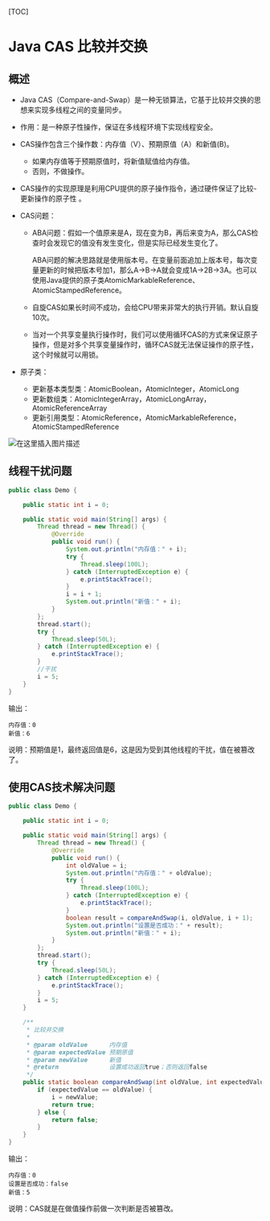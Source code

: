 [TOC]

# Java CAS 比较并交换

## 概述

- Java CAS（Compare-and-Swap）是一种无锁算法，它基于比较并交换的思想来实现多线程之间的变量同步。

- 作用：是一种原子性操作，保证在多线程环境下实现线程安全。

- CAS操作包含三个操作数：内存值（V）、预期原值（A）和新值(B)。

  - 如果内存值等于预期原值时，将新值赋值给内存值。
  - 否则，不做操作。

- CAS操作的实现原理是利用CPU提供的原子操作指令，通过硬件保证了比较-更新操作的原子性 。

- CAS问题：

  - ABA问题：假如一个值原来是A，现在变为B，再后来变为A，那么CAS检查时会发现它的值没有发生变化，但是实际已经发生变化了。

    ABA问题的解决思路就是使用版本号。在变量前面追加上版本号，每次变量更新的时候把版本号加1，那么A→B→A就会变成1A→2B→3A。也可以使用Java提供的原子类AtomicMarkableReference、AtomicStampedReference。

  - 自旋CAS如果长时间不成功，会给CPU带来非常大的执行开销。默认自旋10次。

  - 当对一个共享变量执行操作时，我们可以使用循环CAS的方式来保证原子操作，但是对多个共享变量操作时，循环CAS就无法保证操作的原子性，这个时候就可以用锁。

- 原子类：

  - 更新基本类型类：AtomicBoolean，AtomicInteger，AtomicLong
  - 更新数组类：AtomicIntegerArray，AtomicLongArray，AtomicReferenceArray
  - 更新引用类型：AtomicReference，AtomicMarkableReference，AtomicStampedReference

![在这里插入图片描述](https://img-blog.csdnimg.cn/8d95c5f4fad24e2f9f453b84d1808d1d.png)



## 线程干扰问题

```java
public class Demo {

    public static int i = 0;

    public static void main(String[] args) {
        Thread thread = new Thread() {
            @Override
            public void run() {
                System.out.println("内存值：" + i);
                try {
                    Thread.sleep(100L);
                } catch (InterruptedException e) {
                    e.printStackTrace();
                }
                i = i + 1;
                System.out.println("新值：" + i);
            }
        };
        thread.start();
        try {
            Thread.sleep(50L);
        } catch (InterruptedException e) {
            e.printStackTrace();
        }
        //干扰
        i = 5;
    }
}
```

输出：

```
内存值：0
新值：6
```

说明：预期值是1，最终返回值是6，这是因为受到其他线程的干扰，值在被篡改了。



## 使用CAS技术解决问题

```java
public class Demo {

    public static int i = 0;

    public static void main(String[] args) {
        Thread thread = new Thread() {
            @Override
            public void run() {
                int oldValue = i;
                System.out.println("内存值：" + oldValue);
                try {
                    Thread.sleep(100L);
                } catch (InterruptedException e) {
                    e.printStackTrace();
                }
                boolean result = compareAndSwap(i, oldValue, i + 1);
                System.out.println("设置是否成功：" + result);
                System.out.println("新值：" + i);
            }
        };
        thread.start();
        try {
            Thread.sleep(50L);
        } catch (InterruptedException e) {
            e.printStackTrace();
        }
        i = 5;
    }

    /**
     * 比较并交换
     *
     * @param oldValue      内存值
     * @param expectedValue 预期原值
     * @param newValue      新值
     * @return 				设置成功返回true；否则返回false
     */
    public static boolean compareAndSwap(int oldValue, int expectedValue, int newValue) {
        if (expectedValue == oldValue) {
            i = newValue;
            return true;
        } else {
            return false;
        }
    }
}
```

输出：

```
内存值：0
设置是否成功：false
新值：5
```

说明：CAS就是在做值操作前做一次判断是否被篡改。